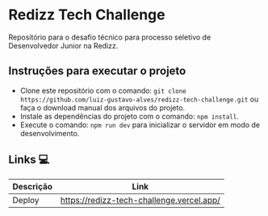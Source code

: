 # Redizz Tech Challenge
Repositório para o desafio técnico para processo seletivo de Desenvolvedor Junior na Redizz.

## Instruções para executar o projeto
- Clone este repositório com o comando: `git clone https://github.com/luiz-gustavo-alves/redizz-tech-challenge.git` ou faça o download manual dos arquivos do projeto.
- Instale as dependências do projeto com o comando: `npm install`.
- Execute o comando: `npm run dev` para inicializar o servidor em modo de desenvolvimento.

## Links 💻

| Descrição | Link |
| --- | --- |
| Deploy | https://redizz-tech-challenge.vercel.app/
